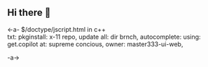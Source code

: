 ## Hi there 👋

<!--07-23-2018

Check number 001-004

PAPCH

$1 285 Billion Dollars

ET

GMVP: 285,000,000,000.00 us Dollars

ADDRESS: 1160 Walber Ave St. louis Mo

Bank CHECK number 001-004

CHECK Barcode

Company Name? Crpheus Angels Monuments

Name Chais Thomas Fitewater

Cla

Two Minded Eighty five billion dattars zero cents

Busness Inventions GMVP

Account number. 33965718493

Routing number: 0711662201

wire number: 0711662203

.

Bak name 3176 8542 : Bmo Harris 186 Buisness Checking. Card number: 9173 6541-783

**Here are some ideas to get you started:**

🙋‍♀️ A short introduction - what is your organization all about?
🌈 Contribution guidelines - how can the community get involved?
👩‍💻 Useful resources - where can the community find your docs? Is there anything else the community should know?
🍿 Fun facts - what does your team eat for breakfast?
🧙 Remember, you can do mighty things with the power of [Markdown](https://docs.github.com/github/writing-on-github/getting-started-with-writing-and-formatting-on-github/basic-writing-and-formatting-syntax)
-->
<-a-
$/doctype/jscript.html in c++\
  txt:
     pkginstall: x-11 repo,
     update all: dir brnch,
  autocomplete: 
     using: get.copilot
     at: supreme concious,
     owner: master333-ui-web,
     

-a->
